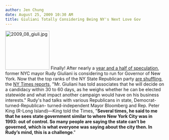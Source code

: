```yaml
---
author: Jen Chung
date: August 25, 2009 10:30 AM
title: Giuliani Totally Considering Being NY's Next Love Gov
---
```


<p><span class="mt-enclosure mt-enclosure-image" style="display: inline;"> <img alt="2009_08_giuli.jpg" src="https://web.archive.org/web/20120131133450im_/http://gothamist.com/attachments/jen/2009_08_giuli.jpg" width="140" height="124" class="image-right"> </span>Finally!  After nearly a <a href="https://web.archive.org/web/20120131133450/http://gothamist.com/2008/03/28/into_the_breach.php">year and a half of speculation</a>, former NYC mayor Rudy Giuliani is considering to run for Governor of New York.  Now that the top ranks of the NY State Republican party <a href="https://web.archive.org/web/20120131133450/http://gothamist.com/2009/08/24/will_2010_be_giuliani_time.php">are shuffling</a>, the <a href="https://web.archive.org/web/20120131133450/http://www.nytimes.com/2009/08/25/nyregion/25rudy.html?ref=nyregion">NY Times reports</a>, &quot;Mr. Giuliani has told associates that he will decide on a candidacy within 30 to 60 days, as he weighs whether he can be elected statewide and what impact another campaign would have on his business interests.&quot;  Rudy&apos;s had talks with various Republicans in state, Democrat- turned-Republican- turned-independent Mayor Bloomberg and Rep. Peter King (R-Long Island)&#x2014;King told the Times, &quot;<strong>Several times, he said to me that he sees state government similar to where New York City was in 1993: out of control. So many people are saying the state can&#x2019;t be governed, which is what everyone was saying about the city then. In Rudy&#x2019;s mind, this is a challenge</strong>.&quot;</p>